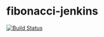 # fibonacci-jenkins
[![Build Status](http://ec2-18-208-237-113.compute-1.amazonaws.com/buildStatus/icon?job=fibonacci-pipeline)](http://ec2-18-208-237-113.compute-1.amazonaws.com/job/fibonacci-pipeline/)
